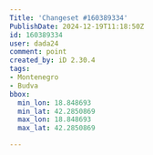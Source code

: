 ```yaml
---
Title: 'Changeset #160389334'
PublishDate: 2024-12-19T11:18:50Z
id: 160389334
user: dada24
comment: point
created_by: iD 2.30.4
tags:
- Montenegro
- Budva
bbox:
  min_lon: 18.848693
  min_lat: 42.2850869
  max_lon: 18.848693
  max_lat: 42.2850869

---
```

